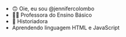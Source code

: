 - 🙃 Oie, eu sou @jennifercolombo
- 👩‍🏫 Professora do Ensino Básico
- 📖 Historiadora
- Aprendendo linguagem HTML e JavaScript
<!---
jennifercolombo/jennifercolombo is a ✨ special ✨ repository because its `README.md` (this file) appears on your GitHub profile.
You can click the Preview link to take a look at your changes.
--->
